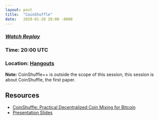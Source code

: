 ```yaml
---
layout: post
title:  "CoinShuffle"
date:   2020-01-20 20:00 -0000
---
```


### _[Watch Replay](https://www.youtube.com/watch?v=dVZDeEfSdcI&list=PLPwc75tPMdsgTYlu9dJZlosCm0s7WmIpF&index=4&t=0s)_

### Time: 20:00 UTC
### Location: [Hangouts](https://hangouts.google.com/call/CQ1iuILE1j2js95DzgrzAEEE)

__Note:__ CoinShuffle++ is outside the scope of this session, this session is
about CoinShuffle, the first paper.

## Resources

+ [CoinShuffle: Practical Decentralized Coin Mixing for Bitcoin](https://petsymposium.org/2014/papers/Ruffing.pdf)
+ [Presentation Slides](/assets/coinshuffle.pptx)
